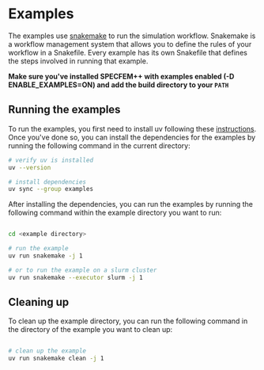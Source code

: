 

# Examples

The examples use [snakemake](https://snakemake.readthedocs.io/en/stable/) to run
the simulation workflow. Snakemake is a workflow management system that allows
you to define the rules of your workflow in a Snakefile. Every example has its
own Snakefile that defines the steps involved in running that example.

**Make sure you've installed SPECFEM++ with examples enabled (-D
ENABLE_EXAMPLES=ON) and add the build directory to your `PATH`**

## Running the examples

To run the examples, you first need to install uv following these
[instructions](https://docs.astral.sh/uv/getting-started/installation). Once
you've done so, you can install the dependencies for the examples by running the
following command in the current directory:

```bash
# verify uv is installed
uv --version

# install dependencies
uv sync --group examples

```

After installing the dependencies, you can run the examples by running the
following command within the example directory you want to run:

```bash

cd <example directory>

# run the example
uv run snakemake -j 1

# or to run the example on a slurm cluster
uv run snakemake --executor slurm -j 1

```

## Cleaning up

To clean up the example directory, you can run the following command in the
directory of the example you want to clean up:

```bash

# clean up the example
uv run snakemake clean -j 1

```
